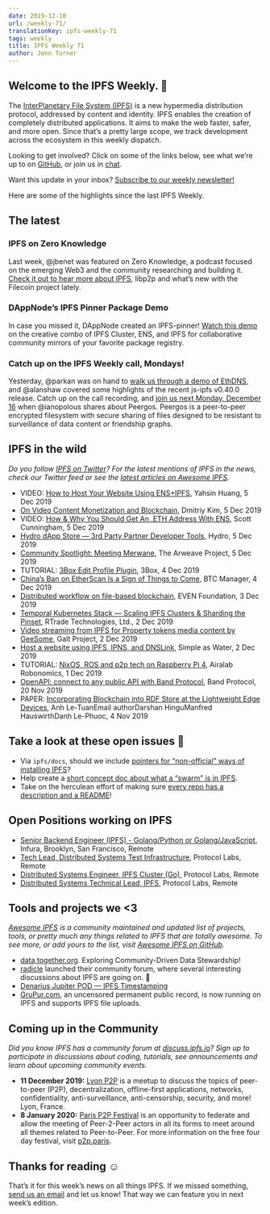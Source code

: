 ```yaml
---
date: 2019-12-10
url: /weekly-71/
translationKey: ipfs-weekly-71
tags: weekly
title: IPFS Weekly 71
author: Jenn Turner
---
```


## Welcome to the IPFS Weekly. 👋

The [InterPlanetary File System (IPFS)](https://ipfs.io/) is a new hypermedia distribution protocol, addressed by content and identity. IPFS enables the creation of completely distributed applications. It aims to make the web faster, safer, and more open. Since that’s a pretty large scope, we track development across the ecosystem in this weekly dispatch.

Looking to get involved? Click on some of the links below, see what we’re up to on [GitHub](https://github.com/ipfs), or join us in [chat](https://riot.im/app/#/room/#ipfs:matrix.org).
 
Want this update in your inbox? [Subscribe to our weekly newsletter!](http://eepurl.com/gL2Pi5)

Here are some of the highlights since the last IPFS Weekly.


## The latest

### IPFS on Zero Knowledge 

Last week, @jbenet was featured on Zero Knowledge, a podcast focused on the emerging Web3 and the community researching and building it. [Check it out to hear more about IPFS](https://www.zeroknowledge.fm/106), libp2p and what’s new with the Filecoin project lately.


### DAppNode’s IPFS Pinner Package Demo

In case you missed it, DAppNode created an IPFS-pinner! [Watch this demo](https://www.youtube.com/watch?time_continue=1&v=I2MuNFlVnHo&feature=emb_logo) on the creative combo of IPFS Cluster, ENS, and IPFS for collaborative community mirrors of your favorite package registry.


### Catch up on the IPFS Weekly call, Mondays!

Yesterday, @parkan was on hand to [walk us through a demo of EthDNS](https://www.youtube.com/watch?v=8S4BJKtu6rk), and @alanshaw covered some highlights of the recent js-ipfs v0.40.0 release. Catch up on the call recording, and [join us next Monday, December 16](https://github.com/ipfs/team-mgmt#-ipfs-weekly-call--formerly-known-as-ipfs-all-hands-call) when @ianopolous shares about Peergos. Peergos is a peer-to-peer encrypted filesystem with secure sharing of files designed to be resistant to surveillance of data content or friendship graphs.



## IPFS in the wild
*Do you follow [IPFS on Twitter](https://twitter.com/IPFSbot)? For the latest mentions of IPFS in the news, check our Twitter feed or see the [latest articles on Awesome IPFS](https://awesome.ipfs.io/articles/).* 

+ VIDEO: [How to Host Your Website Using ENS+IPFS](https://www.youtube.com/watch?v=oA4oOY5zgU0&feature=emb_logo), Yahsin Huang, 5 Dec 2019
+ [On Video Content Monetization and Blockchain](https://medium.com/altcoin-magazine/on-video-content-monetization-and-blockchain-eff693c72269), Dmitriy Kim, 5 Dec 2019
+ VIDEO: [How & Why You Should Get An .ETH Address With ENS](https://www.narrative.org/post/how-and-why-you-should-get-an-eth-address-with-ens), Scott Cunningham, 5 Dec 2019
+ [Hydro dApp Store — 3rd Party Partner Developer Tools](https://medium.com/project-hydro/hydro-dapp-store-3rd-party-partner-developer-tools-aa80e8fb467), Hydro, 5 Dec 2019
+ [Community Spotlight: Meeting Merwane](https://medium.com/@arweave/community-spotlight-meeting-merwane-11a3c972e126), The Arweave Project, 5 Dec 2019
+ TUTORIAL: [3Box Edit Profile Plugin](https://medium.com/3box/3box-edit-profile-plugin-8502509a4ff4), 3Box, 4 Dec 2019
+ [China’s Ban on EtherScan Is a Sign of Things to Come](https://btcmanager.com/china-ban-etherscan/?q=/china-ban-etherscan/&q=/china-ban-etherscan/), BTC Manager, 4 Dec 2019
+ [Distributed workflow on file-based blockchain](https://medium.com/coinmonks/distributed-workflow-on-file-based-blockchain-cbc485cae9f5), EVEN Foundation, 3 Dec 2019
+ [Temporal Kubernetes Stack — Scaling IPFS Clusters & Sharding the Pinset](https://medium.com/temporal-cloud/temporal-kubernetes-stack-scaling-ipfs-clusters-sharding-the-pinset-15e614ba3003), RTrade Technologies, Ltd., 2 Dec 2019
+ [Video streaming from IPFS for Property tokens media content by GeeSome](https://www.youtube.com/watch?v=qF4bk4EvxSw&feature=youtu.be), Galt Project, 2 Dec 2019
+ [Host a website using IPFS, IPNS, and DNSLink](https://simpleaswater.com/hosting-website-using-ipfs/), Simple as Water, 2 Dec 2019
+ TUTORIAL: [NixOS, ROS and p2p tech on Raspberry Pi 4](https://www.youtube.com/watch?v=M7XSp-ubCy0&feature=emb_logo), Airalab Robonomics, 1 Dec 2019
+ [OpenAPI: connect to any public API with Band Protocol](https://medium.com/bandprotocol/openapi-connect-to-any-public-api-with-band-protocol-5904ed0825c9), Band Protocol, 20 Nov 2019
+ PAPER: [Incorporating Blockchain into RDF Store at the Lightweight Edge Devices](https://link.springer.com/chapter/10.1007%2F978-3-030-33220-4_27), Anh Le-TuanEmail authorDarshan HinguManfred HauswirthDanh Le-Phuoc, 4 Nov 2019


## Take a look at these open issues 👀

+ Via <code>ipfs/docs</code>, should we include [pointers for “non-official” ways of installing IPFS](https://github.com/ipfs/docs/issues/249)?
+ Help create a [short concept doc about what a “swarm” is in IPFS](https://github.com/ipfs/docs/issues/112).
+ Take on the herculean effort of making sure [every repo has a description and a README](https://github.com/ipfs/docs/issues/55)!


## Open Positions working on IPFS

+ [Senior Backend Engineer (IPFS) - Golang/Python or Golang/JavaScript](https://consensys.net/open-roles/1965747/), Infura, Brooklyn, San Francisco, Remote
+ [Tech Lead, Distributed Systems Test Infrastructure](https://jobs.lever.co/protocol/1ef5b878-573d-44fc-9fe6-c3745597c1fd), Protocol Labs, Remote
+ [Distributed Systems Engineer, IPFS Cluster (Go)](https://jobs.lever.co/protocol/29207ca7-76a4-470f-b94a-e24244f9adc1), Protocol Labs, Remote
+ [Distributed Systems Technical Lead, IPFS](https://jobs.lever.co/protocol/9283f9b0-de64-4e1f-a221-5d02b0202198), Protocol Labs, Remote


## Tools and projects we <3
*[Awesome IPFS](https://awesome.ipfs.io/) is a community maintained and updated list of projects, tools, or pretty much any things related to IPFS that are totally awesome. To see more, or add yours to the list, visit [Awesome IPFS on GitHub](https://github.com/ipfs/awesome-ipfs).* 

+ [data,together.org](https://datatogether.org/). Exploring Community-Driven Data Stewardship!
+ [radicle](https://radicle.community/) launched their community forum, where several interesting discussions about IPFS are going on. 👀
+ [Denarius Jupiter POD — IPFS Timestamping](https://medium.com/@carsenk/denarius-jupiter-pod-ipfs-timestamping-ae457e7fcd9d)
+ [GruPur.com](https://grupur.com/feed.html), an uncensored permanent public record, is now running on IPFS and supports IPFS file uploads.


## Coming up in the Community
*Did you know IPFS has a community forum at [discuss.ipfs.io](https://discuss.ipfs.io/)? Sign up to participate in discussions about coding, tutorials, see announcements and learn about upcoming community events.*


+ **11 December 2019:** [Lyon P2P](https://www.meetup.com/France-P2P/events/266104402/) is a meetup to discuss the topics of peer-to-peer (P2P), decentralization, offline-first applications, networks, confidentiality, anti-surveillance, anti-censorship, security, and more! Lyon, France.
+ **8 January 2020:** [Paris P2P Festival](https://p2p.paris/en/event/festival-0/) is an opportunity to federate and allow the meeting of Peer-2-Peer actors in all its forms to meet around all themes related to Peer-to-Peer. For more information on the free four day festival, visit [p2p.paris](https://p2p.paris/en/event/festival-0/).


## Thanks for reading ☺️

That’s it for this week’s news on all things IPFS. If we missed something, [send us an email](mailto:newsletter@ipfs.io) and let us know! That way we can feature you in next week’s edition. 
